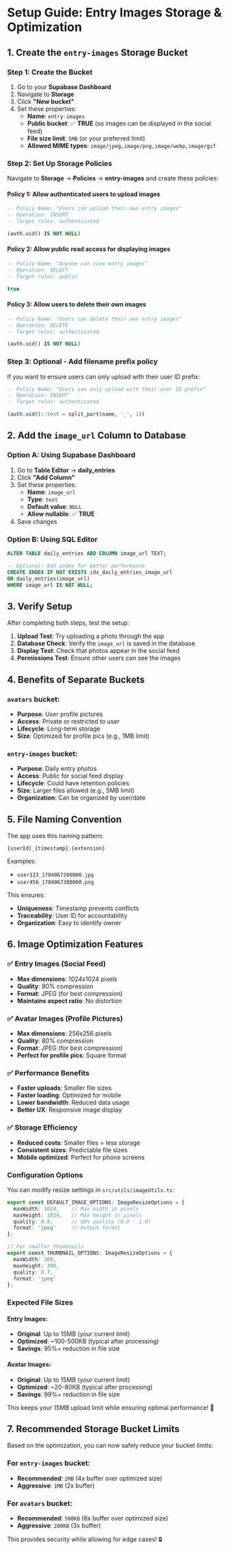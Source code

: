 # Setup Guide: Entry Images Storage & Optimization

## 1. Create the `entry-images` Storage Bucket

### Step 1: Create the Bucket
1. Go to your **Supabase Dashboard**
2. Navigate to **Storage**
3. Click **"New bucket"**
4. Set these properties:
   - **Name**: `entry-images`
   - **Public bucket**: ✅ **TRUE** (so images can be displayed in the social feed)
   - **File size limit**: `5MB` (or your preferred limit)
   - **Allowed MIME types**: `image/jpeg,image/png,image/webp,image/gif`

### Step 2: Set Up Storage Policies

Navigate to **Storage** → **Policies** → **entry-images** and create these policies:

#### Policy 1: Allow authenticated users to upload images
```sql
-- Policy Name: "Users can upload their own entry images"
-- Operation: INSERT
-- Target roles: authenticated

(auth.uid() IS NOT NULL)
```

#### Policy 2: Allow public read access for displaying images
```sql
-- Policy Name: "Anyone can view entry images"
-- Operation: SELECT
-- Target roles: public

true
```

#### Policy 3: Allow users to delete their own images
```sql
-- Policy Name: "Users can delete their own entry images"
-- Operation: DELETE
-- Target roles: authenticated

(auth.uid() IS NOT NULL)
```

### Step 3: Optional - Add filename prefix policy
If you want to ensure users can only upload with their user ID prefix:

```sql
-- Policy Name: "Users can only upload with their user ID prefix"
-- Operation: INSERT
-- Target roles: authenticated

(auth.uid()::text = split_part(name, '_', 1))
```

## 2. Add the `image_url` Column to Database

### Option A: Using Supabase Dashboard
1. Go to **Table Editor** → **daily_entries**
2. Click **"Add Column"**
3. Set these properties:
   - **Name**: `image_url`
   - **Type**: `text`
   - **Default value**: `NULL`
   - **Allow nullable**: ✅ **TRUE**
4. Save changes

### Option B: Using SQL Editor
```sql
ALTER TABLE daily_entries ADD COLUMN image_url TEXT;

-- Optional: Add index for better performance
CREATE INDEX IF NOT EXISTS idx_daily_entries_image_url 
ON daily_entries(image_url) 
WHERE image_url IS NOT NULL;
```

## 3. Verify Setup

After completing both steps, test the setup:

1. **Upload Test**: Try uploading a photo through the app
2. **Database Check**: Verify the `image_url` is saved in the database
3. **Display Test**: Check that photos appear in the social feed
4. **Permissions Test**: Ensure other users can see the images

## 4. Benefits of Separate Buckets

### `avatars` bucket:
- **Purpose**: User profile pictures
- **Access**: Private or restricted to user
- **Lifecycle**: Long-term storage
- **Size**: Optimized for profile pics (e.g., 1MB limit)

### `entry-images` bucket:
- **Purpose**: Daily entry photos
- **Access**: Public for social feed display
- **Lifecycle**: Could have retention policies
- **Size**: Larger files allowed (e.g., 5MB limit)
- **Organization**: Can be organized by user/date

## 5. File Naming Convention

The app uses this naming pattern:
```
{userId}_{timestamp}.{extension}
```

Examples:
- `user123_1704067200000.jpg`
- `user456_1704067300000.png`

This ensures:
- **Uniqueness**: Timestamp prevents conflicts
- **Traceability**: User ID for accountability
- **Organization**: Easy to identify owner

## 6. Image Optimization Features

### ✅ **Entry Images (Social Feed)**
- **Max dimensions**: 1024x1024 pixels
- **Quality**: 80% compression
- **Format**: JPEG (for best compression)
- **Maintains aspect ratio**: No distortion

### ✅ **Avatar Images (Profile Pictures)**
- **Max dimensions**: 256x256 pixels
- **Quality**: 80% compression
- **Format**: JPEG (for best compression)
- **Perfect for profile pics**: Square format

### ✅ **Performance Benefits**
- **Faster uploads**: Smaller file sizes
- **Faster loading**: Optimized for mobile
- **Lower bandwidth**: Reduced data usage
- **Better UX**: Responsive image display

### ✅ **Storage Efficiency**
- **Reduced costs**: Smaller files = less storage
- **Consistent sizes**: Predictable file sizes
- **Mobile optimized**: Perfect for phone screens

### Configuration Options
You can modify resize settings in `src/utils/imageUtils.ts`:

```typescript
export const DEFAULT_IMAGE_OPTIONS: ImageResizeOptions = {
  maxWidth: 1024,    // Max width in pixels
  maxHeight: 1024,   // Max height in pixels
  quality: 0.8,      // 80% quality (0.0 - 1.0)
  format: 'jpeg'     // Output format
};

// For smaller thumbnails
export const THUMBNAIL_OPTIONS: ImageResizeOptions = {
  maxWidth: 300,
  maxHeight: 300,
  quality: 0.7,
  format: 'jpeg'
};
```

### Expected File Sizes

#### Entry Images:
- **Original**: Up to 15MB (your current limit)
- **Optimized**: ~100-500KB (typical after processing)
- **Savings**: 95%+ reduction in file size

#### Avatar Images:
- **Original**: Up to 15MB (your current limit)
- **Optimized**: ~20-80KB (typical after processing)
- **Savings**: 99%+ reduction in file size

This keeps your 15MB upload limit while ensuring optimal performance! 🚀

## 7. Recommended Storage Bucket Limits

Based on the optimization, you can now safely reduce your bucket limits:

### For `entry-images` bucket:
- **Recommended**: `2MB` (4x buffer over optimized size)
- **Aggressive**: `1MB` (2x buffer)

### For `avatars` bucket:
- **Recommended**: `500KB` (6x buffer over optimized size)
- **Aggressive**: `200KB` (3x buffer)

This provides security while allowing for edge cases! 🔒